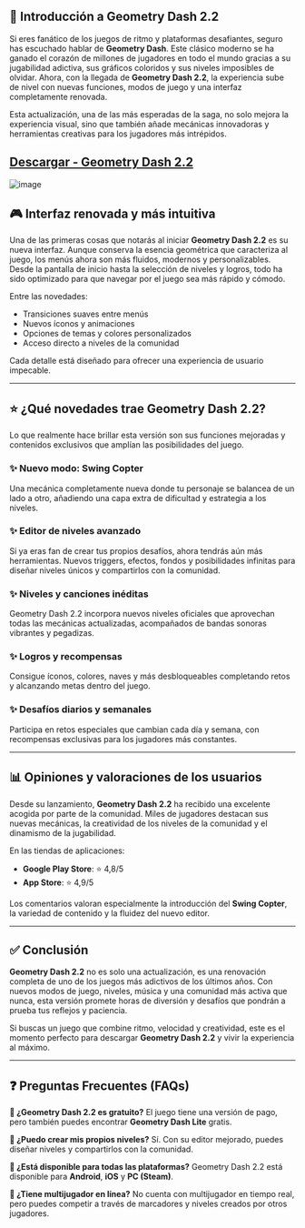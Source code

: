 
## 📱 Introducción a Geometry Dash 2.2

Si eres fanático de los juegos de ritmo y plataformas desafiantes, seguro has escuchado hablar de **Geometry Dash**. Este clásico moderno se ha ganado el corazón de millones de jugadores en todo el mundo gracias a su jugabilidad adictiva, sus gráficos coloridos y sus niveles imposibles de olvidar. Ahora, con la llegada de **Geometry Dash 2.2**, la experiencia sube de nivel con nuevas funciones, modos de juego y una interfaz completamente renovada.

Esta actualización, una de las más esperadas de la saga, no solo mejora la experiencia visual, sino que también añade mecánicas innovadoras y herramientas creativas para los jugadores más intrépidos.


## [Descargar - Geometry Dash 2.2](https://shorturl.at/taYwk)


![image](https://github.com/user-attachments/assets/fce8f614-717f-404a-b87d-bef2c6bede0e)

## 🎮 Interfaz renovada y más intuitiva

Una de las primeras cosas que notarás al iniciar **Geometry Dash 2.2** es su nueva interfaz. Aunque conserva la esencia geométrica que caracteriza al juego, los menús ahora son más fluidos, modernos y personalizables. Desde la pantalla de inicio hasta la selección de niveles y logros, todo ha sido optimizado para que navegar por el juego sea más rápido y cómodo.

Entre las novedades:

* Transiciones suaves entre menús
* Nuevos íconos y animaciones
* Opciones de temas y colores personalizados
* Acceso directo a niveles de la comunidad

Cada detalle está diseñado para ofrecer una experiencia de usuario impecable.

---

## ⭐ ¿Qué novedades trae Geometry Dash 2.2?

Lo que realmente hace brillar esta versión son sus funciones mejoradas y contenidos exclusivos que amplían las posibilidades del juego.

### ✨ Nuevo modo: Swing Copter

Una mecánica completamente nueva donde tu personaje se balancea de un lado a otro, añadiendo una capa extra de dificultad y estrategia a los niveles.

### ✨ Editor de niveles avanzado

Si ya eras fan de crear tus propios desafíos, ahora tendrás aún más herramientas. Nuevos triggers, efectos, fondos y posibilidades infinitas para diseñar niveles únicos y compartirlos con la comunidad.

### ✨ Niveles y canciones inéditas

Geometry Dash 2.2 incorpora nuevos niveles oficiales que aprovechan todas las mecánicas actualizadas, acompañados de bandas sonoras vibrantes y pegadizas.

### ✨ Logros y recompensas

Consigue íconos, colores, naves y más desbloqueables completando retos y alcanzando metas dentro del juego.

### ✨ Desafíos diarios y semanales

Participa en retos especiales que cambian cada día y semana, con recompensas exclusivas para los jugadores más constantes.

---

## 📊 Opiniones y valoraciones de los usuarios

Desde su lanzamiento, **Geometry Dash 2.2** ha recibido una excelente acogida por parte de la comunidad. Miles de jugadores destacan sus nuevas mecánicas, la creatividad de los niveles de la comunidad y el dinamismo de la jugabilidad.

En las tiendas de aplicaciones:

* **Google Play Store**: ⭐ 4,8/5
* **App Store**: ⭐ 4,9/5

Los comentarios valoran especialmente la introducción del **Swing Copter**, la variedad de contenido y la fluidez del nuevo editor.

---

## ✅ Conclusión

**Geometry Dash 2.2** no es solo una actualización, es una renovación completa de uno de los juegos más adictivos de los últimos años. Con nuevos modos de juego, niveles, música y una comunidad más activa que nunca, esta versión promete horas de diversión y desafíos que pondrán a prueba tus reflejos y paciencia.

Si buscas un juego que combine ritmo, velocidad y creatividad, este es el momento perfecto para descargar **Geometry Dash 2.2** y vivir la experiencia al máximo.

---

## ❓ Preguntas Frecuentes (FAQs)

**📌 ¿Geometry Dash 2.2 es gratuito?**
El juego tiene una versión de pago, pero también puedes encontrar **Geometry Dash Lite** gratis.

**📌 ¿Puedo crear mis propios niveles?**
Sí. Con su editor mejorado, puedes diseñar niveles y compartirlos con la comunidad.

**📌 ¿Está disponible para todas las plataformas?**
Geometry Dash 2.2 está disponible para **Android**, **iOS** y **PC (Steam)**.

**📌 ¿Tiene multijugador en línea?**
No cuenta con multijugador en tiempo real, pero puedes competir a través de marcadores y niveles creados por otros jugadores.


